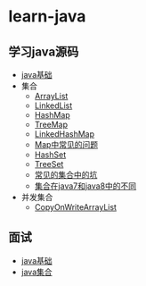 # learn-java
## 学习java源码

- [java基础](java-source/基础/java基础.md)
- 集合
  - [ArrayList](java-source/集合/ArrayList.md)
  - [LinkedList](java-source/集合/LinkedList.md)
  - [HashMap](java-source/集合/HashMap.md)
  - [TreeMap](java-source/集合/TreeMap.md)
  - [LinkedHashMap](java-source/集合/LinkedHashMap.md)
  - [Map中常见的问题](java-source/集合/Map中涉及到的问题.md)
  - [HashSet](java-source/集合/HashSet.md)
  - [TreeSet](java-source/集合/TreeSet.md)
  - [常见的集合中的坑](java-source/集合/常见的集合中的坑.md)
  - [集合在java7和java8中的不同](java-source/集合/集合在java7和java8中的不同.md)
- 并发集合
  - [CopyOnWriteArrayList](java-source/并发集合/CopyOnWriteArrayList.md)

## 面试

- [java基础](interview/java基础.md)
- [java集合](interview/java集合.md)

